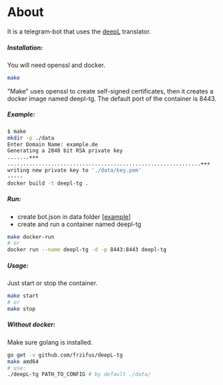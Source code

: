 # About
It is a telegram-bot that uses the [deepL](https://deepl.com/translate) translator.

##### Installation:
You will need openssl and docker.
```sh
make
```
"Make" uses openssl to create self-signed certificates, then it creates a docker image named deepl-tg. The default port of the container is 8443.
##### Example:
```sh
$ make
mkdir -p ./data
Enter Domain Name: example.de
Generating a 2048 bit RSA private key
.......+++
..............................................................+++
writing new private key to './data/key.pem'
-----
docker build -t deepl-tg .
```

##### Run:
- create bot.json in data folder [[example](./data/example.json)]
- create and run a container named deepl-tg
```sh
make docker-run
# or
docker run --name deepl-tg -d -p 8443:8443 deepl-tg
```

##### Usage:
Just start or stop the container.
```sh
make start
# or
make stop
```

##### Without docker:
Make sure golang is installed.
```sh
go get -v github.com/frzifus/deepL-tg
make amd64
# use:
./deepL-tg PATH_TO_CONFIG # by default ./data/
```
